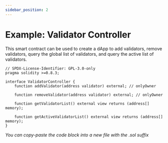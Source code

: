 ```yaml
---
sidebar_position: 2
---
```


# Example: Validator Controller
This smart contract can be used to create a dApp to add validators, remove validators, query the global list of validators, and query the active list of validators.

~~~
// SPDX-License-Identifier: GPL-3.0-only
pragma solidity >=0.8.3;

interface ValidatorController {
    function addValidator(address validator) external; // onlyOwner

    function removeValidator(address validator) external; // onlyOwner

    function getValidatorList() external view returns (address[] memory);

    function getActiveValidatorList() external view returns (address[] memory);
}
~~~

_You can copy-paste the code block into a new file with the .sol suffix_
